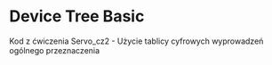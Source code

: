 # Device Tree Basic

Kod z ćwiczenia Servo_cz2 - Użycie tablicy cyfrowych wyprowadzeń ogólnego przeznaczenia
